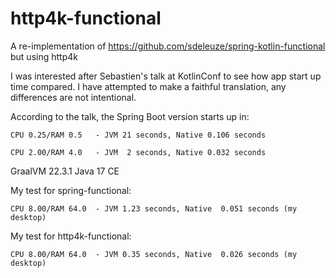 
# http4k-functional

A re-implementation of https://github.com/sdeleuze/spring-kotlin-functional but using http4k

I was interested after Sebastien's talk at KotlinConf to see how app start up time compared. I have attempted to
make a faithful translation, any differences are not intentional.

According to the talk, the Spring Boot version starts up in:

`CPU 0.25/RAM 0.5   - JVM 21 seconds, Native 0.106 seconds`

`CPU 2.00/RAM 4.0   - JVM  2 seconds, Native 0.032 seconds`


GraalVM 22.3.1 Java 17 CE

My test for spring-functional:

`CPU 8.00/RAM 64.0  - JVM 1.23 seconds, Native  0.051 seconds (my desktop)`

My test for http4k-functional:

`CPU 8.00/RAM 64.0  - JVM 0.35 seconds, Native  0.026 seconds (my desktop)`

